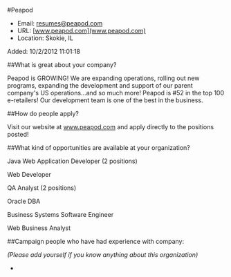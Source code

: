 
#Peapod

* Email: [resumes@peapod.com](mailto:resumes@peapod.com)
* URL: [www.peapod.com](www.peapod.com)
* Location: Skokie, IL

Added: 10/2/2012 11:01:18

##What is great about your company?

Peapod is GROWING!  We are expanding operations, rolling out new programs, expanding the development and support of our parent company's US operations...and so much more!  Peapod is #52 in the top 100 e-retailers!  Our development team is one of the best in the business.

##How do people apply?

Visit our website at www.peapod.com and apply directly to the positions posted!

##What kind of opportunities are available at your organization?

Java Web Application Developer (2 positions)

Web Developer

QA Analyst (2 positions)

Oracle DBA

Business Systems Software Engineer

Web Business Analyst



##Campaign people who have had experience with company:

*(Please add yourself if you know anything about this organization)*

* 


    